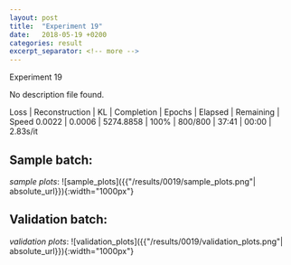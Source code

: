 ```yaml
---
layout: post
title:  "Experiment 19"
date:   2018-05-19 +0200
categories: result
excerpt_separator: <!-- more -->
---
```

<!-- more -->

Experiment 19

No description file found.

Loss | Reconstruction | KL | Completion | Epochs | Elapsed | Remaining | Speed
0.0022 | 0.0006 | 5274.8858 | 100% | 800/800 | 37:41 | 00:00 | 2.83s/it

## **Sample batch**:
_sample plots_:
![sample_plots]({{"/results/0019/sample_plots.png"| absolute_url}}){:width="1000px"}


## **Validation batch**:
_validation plots_:
![validation_plots]({{"/results/0019/validation_plots.png"| absolute_url}}){:width="1000px"}

